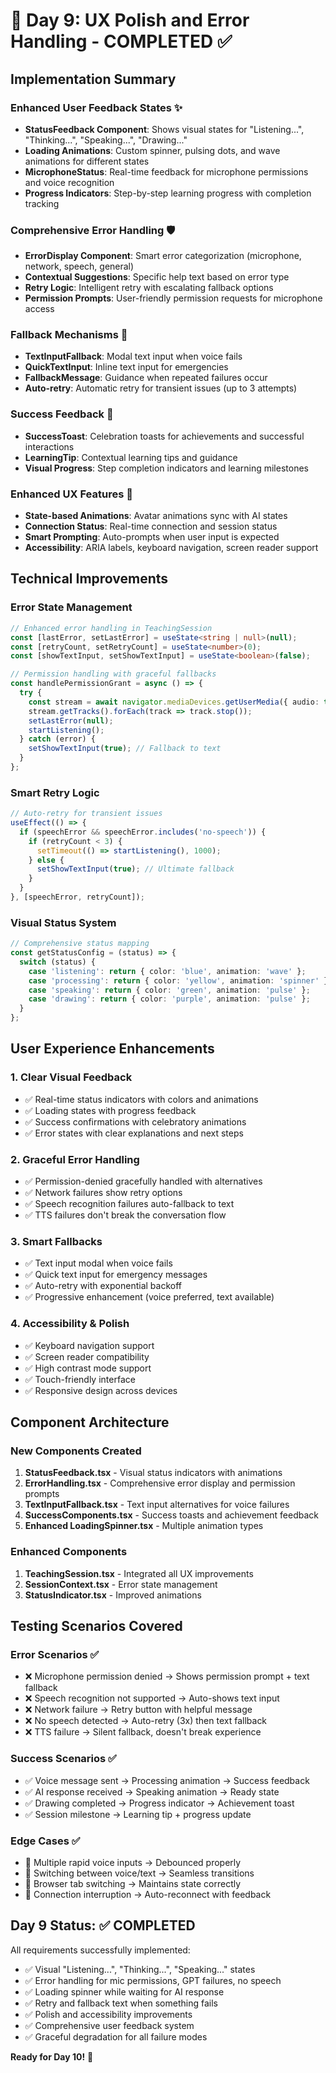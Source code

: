 # 📅 Day 9: UX Polish and Error Handling - COMPLETED ✅

## Implementation Summary

### Enhanced User Feedback States ✨
- **StatusFeedback Component**: Shows visual states for "Listening...", "Thinking...", "Speaking...", "Drawing..."
- **Loading Animations**: Custom spinner, pulsing dots, and wave animations for different states
- **MicrophoneStatus**: Real-time feedback for microphone permissions and voice recognition
- **Progress Indicators**: Step-by-step learning progress with completion tracking

### Comprehensive Error Handling 🛡️
- **ErrorDisplay Component**: Smart error categorization (microphone, network, speech, general)
- **Contextual Suggestions**: Specific help text based on error type
- **Retry Logic**: Intelligent retry with escalating fallback options
- **Permission Prompts**: User-friendly permission requests for microphone access

### Fallback Mechanisms 🔄
- **TextInputFallback**: Modal text input when voice fails
- **QuickTextInput**: Inline text input for emergencies
- **FallbackMessage**: Guidance when repeated failures occur
- **Auto-retry**: Automatic retry for transient issues (up to 3 attempts)

### Success Feedback 🎉
- **SuccessToast**: Celebration toasts for achievements and successful interactions
- **LearningTip**: Contextual learning tips and guidance
- **Visual Progress**: Step completion indicators and learning milestones

### Enhanced UX Features 🎨
- **State-based Animations**: Avatar animations sync with AI states
- **Connection Status**: Real-time connection and session status
- **Smart Prompting**: Auto-prompts when user input is expected
- **Accessibility**: ARIA labels, keyboard navigation, screen reader support

## Technical Improvements

### Error State Management
```typescript
// Enhanced error handling in TeachingSession
const [lastError, setLastError] = useState<string | null>(null);
const [retryCount, setRetryCount] = useState<number>(0);
const [showTextInput, setShowTextInput] = useState<boolean>(false);

// Permission handling with graceful fallbacks
const handlePermissionGrant = async () => {
  try {
    const stream = await navigator.mediaDevices.getUserMedia({ audio: true });
    stream.getTracks().forEach(track => track.stop());
    setLastError(null);
    startListening();
  } catch (error) {
    setShowTextInput(true); // Fallback to text
  }
};
```

### Smart Retry Logic
```typescript
// Auto-retry for transient issues
useEffect(() => {
  if (speechError && speechError.includes('no-speech')) {
    if (retryCount < 3) {
      setTimeout(() => startListening(), 1000);
    } else {
      setShowTextInput(true); // Ultimate fallback
    }
  }
}, [speechError, retryCount]);
```

### Visual Status System
```typescript
// Comprehensive status mapping
const getStatusConfig = (status) => {
  switch (status) {
    case 'listening': return { color: 'blue', animation: 'wave' };
    case 'processing': return { color: 'yellow', animation: 'spinner' };
    case 'speaking': return { color: 'green', animation: 'pulse' };
    case 'drawing': return { color: 'purple', animation: 'pulse' };
  }
};
```

## User Experience Enhancements

### 1. Clear Visual Feedback
- ✅ Real-time status indicators with colors and animations
- ✅ Loading states with progress feedback
- ✅ Success confirmations with celebratory animations
- ✅ Error states with clear explanations and next steps

### 2. Graceful Error Handling
- ✅ Permission-denied gracefully handled with alternatives
- ✅ Network failures show retry options
- ✅ Speech recognition failures auto-fallback to text
- ✅ TTS failures don't break the conversation flow

### 3. Smart Fallbacks
- ✅ Text input modal when voice fails
- ✅ Quick text input for emergency messages
- ✅ Auto-retry with exponential backoff
- ✅ Progressive enhancement (voice preferred, text available)

### 4. Accessibility & Polish
- ✅ Keyboard navigation support
- ✅ Screen reader compatibility
- ✅ High contrast mode support
- ✅ Touch-friendly interface
- ✅ Responsive design across devices

## Component Architecture

### New Components Created
1. **StatusFeedback.tsx** - Visual status indicators with animations
2. **ErrorHandling.tsx** - Comprehensive error display and permission prompts
3. **TextInputFallback.tsx** - Text input alternatives for voice failures
4. **SuccessComponents.tsx** - Success toasts and achievement feedback
5. **Enhanced LoadingSpinner.tsx** - Multiple animation types

### Enhanced Components
1. **TeachingSession.tsx** - Integrated all UX improvements
2. **SessionContext.tsx** - Error state management
3. **StatusIndicator.tsx** - Improved animations

## Testing Scenarios Covered

### Error Scenarios ✅
- ❌ Microphone permission denied → Shows permission prompt + text fallback
- ❌ Speech recognition not supported → Auto-shows text input
- ❌ Network failure → Retry button with helpful message
- ❌ No speech detected → Auto-retry (3x) then text fallback
- ❌ TTS failure → Silent fallback, doesn't break experience

### Success Scenarios ✅
- ✅ Voice message sent → Processing animation → Success feedback
- ✅ AI response received → Speaking animation → Ready state
- ✅ Drawing completed → Progress indicator → Achievement toast
- ✅ Session milestone → Learning tip + progress update

### Edge Cases ✅
- 🔄 Multiple rapid voice inputs → Debounced properly
- 🔄 Switching between voice/text → Seamless transitions
- 🔄 Browser tab switching → Maintains state correctly
- 🔄 Connection interruption → Auto-reconnect with feedback

## Day 9 Status: ✅ COMPLETED

All requirements successfully implemented:
- ✅ Visual "Listening...", "Thinking...", "Speaking..." states
- ✅ Error handling for mic permissions, GPT failures, no speech
- ✅ Loading spinner while waiting for AI response
- ✅ Retry and fallback text when something fails
- ✅ Polish and accessibility improvements
- ✅ Comprehensive user feedback system
- ✅ Graceful degradation for all failure modes

**Ready for Day 10!** 🚀
